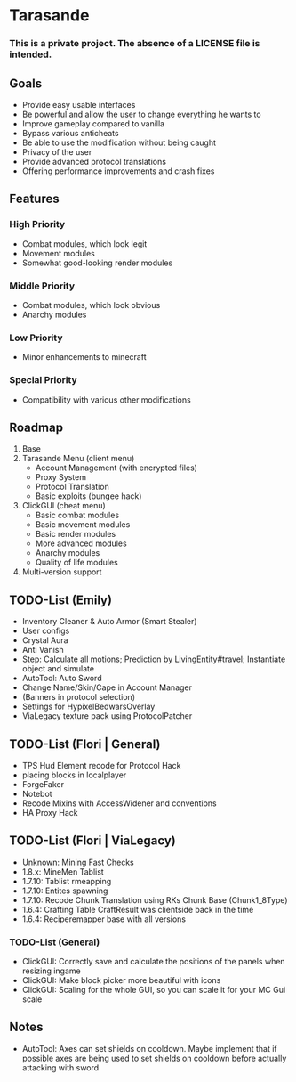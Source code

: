 # Tarasande
### This is a private project. The absence of a LICENSE file is intended.

## Goals
- Provide easy usable interfaces
- Be powerful and allow the user to change everything he wants to
- Improve gameplay compared to vanilla
- Bypass various anticheats
- Be able to use the modification without being caught
- Privacy of the user
- Provide advanced protocol translations
- Offering performance improvements and crash fixes

## Features
### High Priority
- Combat modules, which look legit
- Movement modules
- Somewhat good-looking render modules
### Middle Priority
- Combat modules, which look obvious
- Anarchy modules
### Low Priority
- Minor enhancements to minecraft
### Special Priority
- Compatibility with various other modifications

## Roadmap
1. Base
2. Tarasande Menu (client menu) 
   - Account Management (with encrypted files)
   - Proxy System
   - Protocol Translation
   - Basic exploits (bungee hack)
3. ClickGUI (cheat menu)
   - Basic combat modules
   - Basic movement modules
   - Basic render modules
   - More advanced modules
   - Anarchy modules
   - Quality of life modules
4. Multi-version support

## TODO-List (Emily)
- Inventory Cleaner & Auto Armor (Smart Stealer)
- User configs
- Crystal Aura
- Anti Vanish
- Step: Calculate all motions; Prediction by LivingEntity#travel; Instantiate object and simulate
- AutoTool: Auto Sword
- Change Name/Skin/Cape in Account Manager
- (Banners in protocol selection)
- Settings for HypixelBedwarsOverlay
- ViaLegacy texture pack using ProtocolPatcher

## TODO-List (Flori | General)

- TPS Hud Element recode for Protocol Hack
- placing blocks in localplayer
- ForgeFaker
- Notebot
- Recode Mixins with AccessWidener and conventions
- HA Proxy Hack

## TODO-List (Flori | ViaLegacy)

- Unknown: Mining Fast Checks
- 1.8.x: MineMen Tablist
- 1.7.10: Tablist rmeapping
- 1.7.10: Entites spawning
- 1.7.10: Recode Chunk Translation using RKs Chunk Base (Chunk1_8Type)
- 1.6.4: Crafting Table CraftResult was clientside back in the time 
- 1.6.4: Reciperemapper base with all versions

### TODO-List (General)
- ClickGUI: Correctly save and calculate the positions of the panels when resizing ingame
- ClickGUI: Make block picker more beautiful with icons
- ClickGUI: Scaling for the whole GUI, so you can scale it for your MC Gui scale

## Notes
- AutoTool: Axes can set shields on cooldown. Maybe implement that if possible axes are being used to set shields on cooldown before actually attacking with sword
